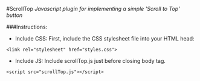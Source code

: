 #ScrollTop
_Javascript plugin for implementing a simple 'Scroll to Top' button_

###Instructions:

- Include CSS:
First, include the CSS stylesheet file into your HTML head:
```
<link rel="stylesheet" href="styles.css">
```

- Include JS:
Include scrollTop.js just before closing body tag.
```
<script src="scrollTop.js"></script>  
```

